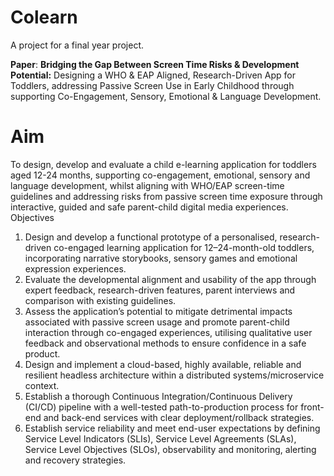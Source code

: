 # Colearn
A project for a final year project. 

**Paper**: **Bridging the Gap Between Screen Time Risks & Development Potential:** Designing a WHO & EAP Aligned, Research-Driven App for Toddlers, addressing Passive Screen Use in Early Childhood through supporting Co-Engagement, Sensory, Emotional & Language Development.

# Aim

To design, develop and evaluate a child e-learning application for toddlers aged 12-24 months, supporting co-engagement, emotional, sensory and language development, whilst aligning with WHO/EAP screen-time guidelines and addressing risks from passive screen time exposure through interactive, guided and safe parent-child digital media experiences.
Objectives
1.	Design and develop a functional prototype of a personalised, research-driven co-engaged learning application for 12–24-month-old toddlers, incorporating narrative storybooks, sensory games and emotional expression experiences.
2.	Evaluate the developmental alignment and usability of the app through expert feedback, research-driven features, parent interviews and comparison with existing guidelines.
3.	Assess the application’s potential to mitigate detrimental impacts associated with passive screen usage and promote parent-child interaction through co-engaged experiences, utilising qualitative user feedback and observational methods to ensure confidence in a safe product.
4.	Design and implement a cloud-based, highly available, reliable and resilient headless architecture within a distributed systems/microservice context.
5.	Establish a thorough Continuous Integration/Continuous Delivery (CI/CD) pipeline with a well-tested path-to-production process for front-end and back-end services with clear deployment/rollback strategies.
6.	Establish service reliability and meet end-user expectations by defining Service Level Indicators (SLIs), Service Level Agreements (SLAs), Service Level Objectives (SLOs), observability and monitoring, alerting and recovery strategies.  
